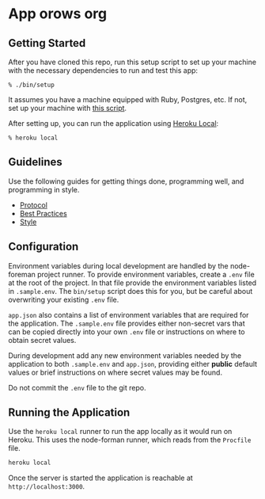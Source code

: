 # App orows org

## Getting Started

After you have cloned this repo, run this setup script to set up your machine
with the necessary dependencies to run and test this app:

    % ./bin/setup

It assumes you have a machine equipped with Ruby, Postgres, etc. If not, set up
your machine with [this script].

[this script]: https://github.com/thoughtbot/laptop

After setting up, you can run the application using [Heroku Local]:

    % heroku local

[Heroku Local]: https://devcenter.heroku.com/articles/heroku-local

## Guidelines

Use the following guides for getting things done, programming well, and
programming in style.

* [Protocol](http://github.com/thoughtbot/guides/blob/master/protocol)
* [Best Practices](http://github.com/thoughtbot/guides/blob/master/best-practices)
* [Style](http://github.com/thoughtbot/guides/blob/master/style)
## Configuration

Environment variables during local development are handled by the node-foreman
project runner. To provide environment variables, create a `.env` file at the
root of the project. In that file provide the environment variables listed in
`.sample.env`. The `bin/setup` script does this for you, but be careful about
overwriting your existing `.env` file.

`app.json` also contains a list of environment variables that are required for
the application. The `.sample.env` file provides either non-secret vars that
can be copied directly into your own `.env` file or instructions on where to
obtain secret values.

During development add any new environment variables needed by the application
to both `.sample.env` and `app.json`, providing either **public** default
values or brief instructions on where secret values may be found.

Do not commit the `.env` file to the git repo.

## Running the Application

Use the `heroku local` runner to run the app locally as it would run on Heroku.
This uses the node-forman runner, which reads from the `Procfile` file.

```sh
heroku local
```

Once the server is started the application is reachable at
`http://localhost:3000`.


